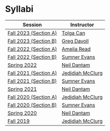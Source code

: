 Syllabi
=======

| Session                                                     | Instructor                                              |
|-------------------------------------------------------------|---------------------------------------------------------|
| [Fall 2023 (Section A)](https://lambda.mines.edu/f23-syllabus/)  | [Tolga Can](https://cs.mines.edu/project/can-tolga/)   |
| [Fall 2023 (Section B)](https://lambda.mines.edu/f23-syllabus/)  | [Greg Davoll](https://www.linkedin.com/in/gregdavoll)   |
| [Fall 2022 (Section A)](https://lambda.mines.edu/f22-syllabus/)  | [Amelia Read](https://cs.mines.edu/project/read-amelia/)   |
| [Fall 2022 (Section B)](https://lambda.mines.edu/f22-syllabus/)  | [Sumner Evans](https://sumnerevans.com/)   |
| [Spring 2022](https://inside.mines.edu/~ndantam/csci-400/syllabus.pdf) | [Neil Dantam](http://www.neil.dantam.name/) |
| [Fall 2021 (Section A)](https://lambda.mines.edu/f21a-syllabus/) | [Jedidiah McClurg](https://jrmcclurg.com)   |
| [Fall 2021 (Section B)](https://lambda.mines.edu/f21b-syllabus/) | [Sumner Evans](https://sumnerevans.com/)    |
| [Spring 2021](http://www.neil.dantam.name/csci-400/s2021-syllabus.pdf) | [Neil Dantam](http://www.neil.dantam.name/) |
| [Fall 2020 (Section A)](https://lambda.mines.edu/f20a-syllabus/) | [Jedidiah McClurg](https://jrmcclurg.com)   |
| [Fall 2020 (Section B)](https://lambda.mines.edu/f20b-syllabus/) | [Sumner Evans](https://sumnerevans.com/)    |
| [Spring 2020](http://www.neil.dantam.name/csci-400/s2020-syllabus.pdf) | [Neil Dantam](http://www.neil.dantam.name/) |
| [Fall 2019](https://lambda.mines.edu/f19-syllabus/)              | [Jedidiah McClurg](https://jrmcclurg.com)   |
